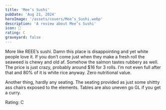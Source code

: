 ```yaml
---
title: 'Mee’s Sushi'
pubDate: 'Aug 21, 2024'
heroImage: '/assets/covers/Mee’s_Sushi.webp'
description: 'A review about Mee’s Sushi'
icon: 🎣
rating: C
graveyard: false
---
```


More like REEE’s sushi. Damn this place is disappointing and yet white people love it. If you don’t come just when they make a fresh roll the seaweed is chewy and old af. Somehow the salmon tastes rubbery as well. The price is just crazy, probably around $16 for 3 rolls. I’m not even full after that and 80% of it is white rice anyway. Zero nutritional value.

Another thing, hardly any seating. The seating provided as just some shittty ass chairs exposed to the elements. Tables are also uneven go GL if you get a curry.

Rating: C
